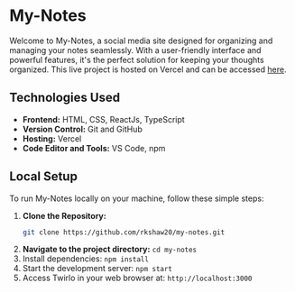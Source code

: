 # My-Notes

Welcome to My-Notes, a social media site designed for organizing and managing your notes seamlessly. With a user-friendly interface and powerful features, it's the perfect solution for keeping your thoughts organized. This live project is hosted on Vercel and can be accessed [here](https://twirlo.vercel.app/).

## Technologies Used

- **Frontend:** HTML, CSS, ReactJs, TypeScript
- **Version Control:** Git and GitHub
- **Hosting:** Vercel
- **Code Editor and Tools:** VS Code, npm

## Local Setup

To run My-Notes locally on your machine, follow these simple steps:

1. **Clone the Repository:**
   ```bash
   git clone https://github.com/rkshaw20/my-notes.git

2. **Navigate to the project directory:**
 `cd my-notes`
3. Install dependencies: `npm install`
4. Start the development server: `npm start`
5. Access Twirlo in your web browser at: `http://localhost:3000`

